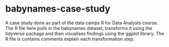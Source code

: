 # babynames-case-study

A case study done as part of the data camps R for Data Analysts course. The R file here pulls in the babynames dataset, transforms it using the tidyverse package and then visualises findings using the ggplot library. The R file is contains comments explain each transformation step. 
